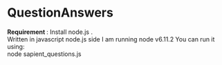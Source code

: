 # QuestionAnswers
<b>Requirement </b>: Install node.js . <br>
Written in javascript node.js side
I am running node v6.11.2
You can run it using:<br> 
node sapient_questions.js
